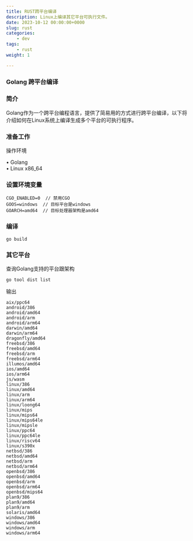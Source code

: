 ```yaml
---
title: RUST跨平台编译
description: Linux上编译其它平台可执行文件。
date: 2023-10-12 00:00:00+0000
slug: rust
categories:
    - dev
tags:
    - rust
weight: 1

---
```



### Golang 跨平台编译

### 简介

Golang作为一个跨平台编程语言，提供了简易用的方式进行跨平台编译，以下将介绍如何在Linux系统上编译生成多个平台的可执行程序。

### 准备工作

操作环境

• Golang  
• Linux x86_64

### 设置环境变量

```
CGO_ENABLED=0  // 禁用CGO
GOOS=windows  // 目标平台是windows
GOARCH=amd64  // 目标处理器架构是amd64
```

### 编译

```
go build
```

### 其它平台

查询Golang支持的平台跟架构

```
go tool dist list
```

输出

```
aix/ppc64
android/386
android/amd64
android/arm
android/arm64
darwin/amd64
darwin/arm64
dragonfly/amd64
freebsd/386
freebsd/amd64
freebsd/arm
freebsd/arm64
illumos/amd64
ios/amd64
ios/arm64
js/wasm
linux/386
linux/amd64
linux/arm
linux/arm64
linux/loong64
linux/mips
linux/mips64
linux/mips64le
linux/mipsle
linux/ppc64
linux/ppc64le
linux/riscv64
linux/s390x
netbsd/386
netbsd/amd64
netbsd/arm
netbsd/arm64
openbsd/386
openbsd/amd64
openbsd/arm
openbsd/arm64
openbsd/mips64
plan9/386
plan9/amd64
plan9/arm
solaris/amd64
windows/386
windows/amd64
windows/arm
windows/arm64
```

